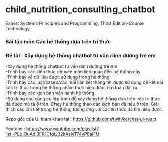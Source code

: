 # child_nutrition_consulting_chatbot

Expert Systems Principles and Programming, Third Edition-Course Technology

### Bài tập môn Các hệ thống dựa trên tri thức

### Đề tài : Xây dựng hệ thống chatbot tư vấn dinh dưỡng trẻ em

-Xây dựng hệ thống chatbot tư vấn dinh dưỡng trẻ em  
-Trình bày các kiến thức chuyên môn liên quan đến hệ thống này  
-Trình bày về dữ liệu được sử dụng trong hệ thống  
-Trình bày các luật/cases/các mối liên kết thông tin được sử dụng để kết nối các tri thức trong hệ thống nhằm thực hiện được bài toán đặt ra.  
-Trình bày các kịch bản vận hành hệ thống  
-Sử dụng các công cụ lập trình để xây dựng hệ thống dựa trên các tri thức đã được mô tả ở trên. Chạy hệ thống theo các kịch bản đã nêu ở trên. Giải thích các chi tiết trong hệ thống tương ứng với các tri thức đã tìm hiểu được.

Repo gốc của UI tham khảo tại : https://github.com/twihike/chat-ui-react

Youtube : https://www.youtube.com/playlist?list=PLc_BuAdI3FK1CfqU32kAsIeT74yP8aIFU
